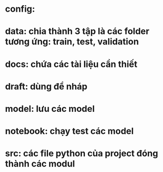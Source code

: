 # config: 
# data: chia thành 3 tập là các folder tương ứng: train, test, validation
# docs: chứa các tài liệu cần thiết
# draft: dùng để nháp
# model: lưu các model
# notebook: chạy test các model
# src: các file python của project đóng thành các modul